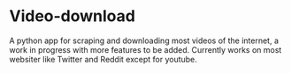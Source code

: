 # Video-download
A python app for scraping and downloading most videos of the internet, a work in progress with more features to be added. Currently works on most websiter like Twitter and Reddit except for youtube.
